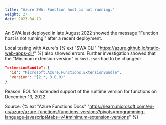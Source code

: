 ```yaml
---
title: "Azure SWA: Function host is not running."
weight: 27
date: 2023-04-19
---
```


An SWA last deployed in late August 2022 showed the message "Function host is not running." after a recent deployment.

Local testing with Azure's {% ext "SWA CLI" "https://azure.github.io/static-web-apps-cli/" %} also showed errors. Further investigation showed that the "Minimum extension version" in `host.json` had to be changed:

```json
"extensionBundle": {
  "id": "Microsoft.Azure.Functions.ExtensionBundle",
  "version": "[2.*, 3.0.0)"
}
```

Reason: EOL for extended support of the runtime version for functions on December 13, 2022.

Source: {% ext "Azure Functions Docs" "https://learn.microsoft.com/en-us/azure/azure-functions/functions-versions?pivots=programming-language-javascript&tabs=v4#minimum-extension-versions" %}
